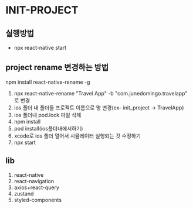 # INIT-PROJECT

## 실행방법

- npx react-native start

## project rename 변경하는 방법

npm install react-native-rename -g

1. npx react-native-rename "Travel App" -b "com.junedomingo.travelapp" 로 변경
2. ios 폴더 내 폴더들 프로젝트 이름으로 명 변경(ex- init_project -> TravelApp)
3. ios 폴더내 pod.lock 파일 삭제
4. npm install
5. pod install(ios폴더내에서하기)
6. xcode로 ios 폴더 열어서 시뮬레이터 실행되는 것 수정하기
7. npx start



## lib

1. react-native
2. react-navigation
3. axios+react-query
4. zustand
5. styled-components
